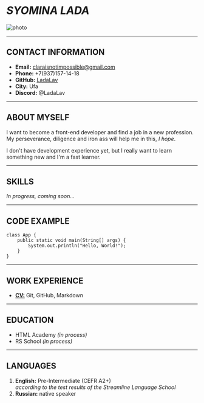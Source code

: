 # ***SYOMINA LADA***



![photo](https://sun9-east.userapi.com/sun9-25/s/v1/if1/BVvJcF_ZvPHhOAzvL73hyvSzLPKSj04rHh9urGibMyTFJwm1Lk9FTHTGtf47KOZWUsjchDnc.jpg?size=2560x1898&quality=96&type=album)


------------------------------------------------


## **CONTACT INFORMATION**

+ **Email:** claraisnotimpossible@gmail.com
+ **Phone:** +7(937)157-14-18
+ **GitHub:** [LadaLav](https://github.com/LadaLav)
+ **City:** Ufa
+ **Discord:** @LadaLav

-----------------------------------------------------

## **ABOUT MYSELF**

I want to become a front-end developer and find a job in a new profession.  
My perseverance, diligence and iron ass will help me in this, *I hope*.

I don't have development experience yet, but I really want to learn something new and I'm a fast learner.

---------------------------------------------

## **SKILLS**

*In progress, coming soon...*

---------------------------------------------

## **CODE EXAMPLE**

```
class App {
    public static void main(String[] args) {
        System.out.println("Hello, World!");
    }
}
```

-----------------------------

## **WORK EXPERIENCE**

+ [**CV:**](https://LadaLav.github.io/rsschool-cv/cv) Git, GitHub, Markdown

---------------------------------------------

## **EDUCATION**

+ HTML Academy *(in process)*
+ RS School *(in process)*

---------------------------------------------

## **LANGUAGES**

1. **English:** Pre-Intermediate (CEFR A2+)  
*according to the test results of the Streamline Language School*
1. **Russian:** native speaker